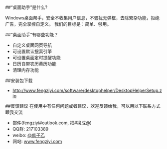 ##“桌面助手”是什么?

Windows桌面帮手，安全不收集用户信息，不骚扰无弹框，去除繁杂功能，拒绝广告，完全掌控自定义。
我们的目标是：简单、够用。

##“桌面助手”有哪些功能？

* 自定义桌面网页导航
* 可设置默认搜索引擎
* 可设置桌面定时提醒功能
* 日历自带农历黄历功能
* 清理内存功能

##安装包下载
* http://www.fengziyi.com/software/desktophelper/DesktopHelperSetup.zip

##反馈建议
在使用中有任何问题或者建议，欢迎反馈给我，可以用以下联系方式跟我交流

* 邮件(fengziyi#outlook.com, 把#换成@)
* QQ群: 217103389
* weibo: [@疯子乙](http://weibo.com/zealfung)
* 网站: www.fengziyi.com